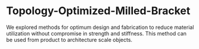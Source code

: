 # Topology-Optimized-Milled-Bracket
  We explored methods for optimum design and fabrication to reduce material utilization without compromise in strength and stiffness. This method can be used from product to architecture scale objects.
